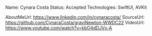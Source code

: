 Name: Cynara Costa
Status: Accepted
Technologies: SwiftUI, AVKit

AboutMeUrl: https://www.linkedin.com/in/cynaracosta/
SourceUrl: https://github.com/CynaraCosta/graviNewton-WWDC22
VideoUrl: https://www.youtube.com/watch?v=kbO4dDJVx-A

<!---
EXAMPLE
Name: John Appleseed
Status: Submitted <or> Winner <or> Distinguished <or> Rejected
Technologies: SwiftUI, RealityKit, CoreGraphic

AboutMeUrl: https://linkedin.com/in/johnappleseed
SourceUrl: https://github.com/johnappleseed/wwdc2025
VideoUrl: https://youtu.be/ABCDE123456
-->
